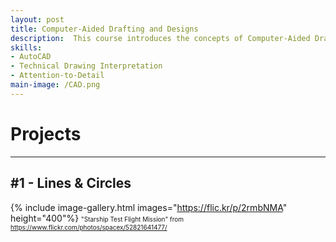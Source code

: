 ```yaml
---
layout: post
title: Computer-Aided Drafting and Designs
description:  This course introduces the concepts of Computer-Aided Drafting (CAD) and describes the capabilities of the AutoCAD software in developing electronic drawings (e-Drawings). It also covers an introduction to the AutoCAD environment, terminologies, and the general operating procedures, and various techniques in entering and executing basic AutoCAD commands. 	
skills: 
- AutoCAD
- Technical Drawing Interpretation
- Attention-to-Detail
main-image: /CAD.png
---
```

# Projects
---
## #1 - Lines & Circles

{% include image-gallery.html images="https://flic.kr/p/2rmbNMA" height="400"%}
<span style="font-size: 10px">"Starship Test Flight Mission" from https://www.flickr.com/photos/spacex/52821641477/</span>  



